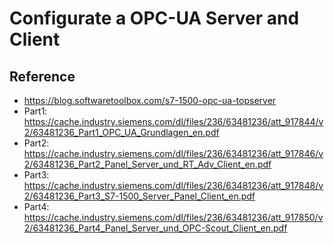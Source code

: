# Configurate a OPC-UA Server and Client

## Reference
- https://blog.softwaretoolbox.com/s7-1500-opc-ua-topserver
- Part1: https://cache.industry.siemens.com/dl/files/236/63481236/att_917844/v2/63481236_Part1_OPC_UA_Grundlagen_en.pdf
- Part2: https://cache.industry.siemens.com/dl/files/236/63481236/att_917846/v2/63481236_Part2_Panel_Server_und_RT_Adv_Client_en.pdf
- Part3: https://cache.industry.siemens.com/dl/files/236/63481236/att_917848/v2/63481236_Part3_S7-1500_Server_Panel_Client_en.pdf
- Part4: https://cache.industry.siemens.com/dl/files/236/63481236/att_917850/v2/63481236_Part4_Panel_Server_und_OPC-Scout_Client_en.pdf

